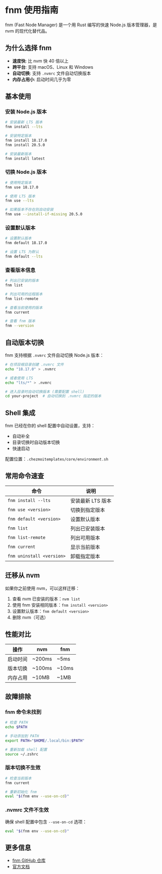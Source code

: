# fnm 使用指南

fnm (Fast Node Manager) 是一个用 Rust 编写的快速 Node.js 版本管理器，是 nvm 的现代化替代品。

## 为什么选择 fnm

- **速度快**: 比 nvm 快 40 倍以上
- **跨平台**: 支持 macOS、Linux 和 Windows
- **自动切换**: 支持 `.nvmrc` 文件自动切换版本
- **内存占用小**: 启动时间几乎为零

## 基本使用

### 安装 Node.js 版本

```bash
# 安装最新 LTS 版本
fnm install --lts

# 安装特定版本
fnm install 18.17.0
fnm install 20.5.0

# 安装最新版本
fnm install latest
```

### 切换 Node.js 版本

```bash
# 使用特定版本
fnm use 18.17.0

# 使用 LTS 版本
fnm use --lts

# 如果版本不存在则自动安装
fnm use --install-if-missing 20.5.0
```

### 设置默认版本

```bash
# 设置默认版本
fnm default 18.17.0

# 设置 LTS 为默认
fnm default --lts
```

### 查看版本信息

```bash
# 列出已安装的版本
fnm list

# 列出可用的远程版本
fnm list-remote

# 查看当前使用的版本
fnm current

# 查看 fnm 版本
fnm --version
```

## 自动版本切换

fnm 支持根据 `.nvmrc` 文件自动切换 Node.js 版本：

```bash
# 在项目根目录创建 .nvmrc 文件
echo "18.17.0" > .nvmrc

# 或者使用 LTS
echo "lts/*" > .nvmrc

# 进入目录时自动切换版本 (需要配置 shell)
cd your-project  # 自动切换到 .nvmrc 指定的版本
```

## Shell 集成

fnm 已经在你的 shell 配置中自动设置，支持：

- 自动补全
- 目录切换时自动版本切换
- 快速启动

配置位置：`.chezmoitemplates/core/environment.sh`

## 常用命令速查

| 命令 | 说明 |
|------|------|
| `fnm install --lts` | 安装最新 LTS 版本 |
| `fnm use <version>` | 切换到指定版本 |
| `fnm default <version>` | 设置默认版本 |
| `fnm list` | 列出已安装版本 |
| `fnm list-remote` | 列出可用版本 |
| `fnm current` | 显示当前版本 |
| `fnm uninstall <version>` | 卸载指定版本 |

## 迁移从 nvm

如果你之前使用 nvm，可以这样迁移：

1. 查看 nvm 已安装的版本：`nvm list`
2. 使用 fnm 安装相同版本：`fnm install <version>`
3. 设置默认版本：`fnm default <version>`
4. 删除 nvm（可选）

## 性能对比

| 操作 | nvm | fnm |
|------|-----|-----|
| 启动时间 | ~200ms | ~5ms |
| 版本切换 | ~100ms | ~10ms |
| 内存占用 | ~10MB | ~1MB |

## 故障排除

### fnm 命令未找到

```bash
# 检查 PATH
echo $PATH

# 手动添加到 PATH
export PATH="$HOME/.local/bin:$PATH"

# 重新加载 shell 配置
source ~/.zshrc
```

### 版本切换不生效

```bash
# 检查当前版本
fnm current

# 重新初始化 fnm
eval "$(fnm env --use-on-cd)"
```

### .nvmrc 文件不生效

确保 shell 配置中包含 `--use-on-cd` 选项：

```bash
eval "$(fnm env --use-on-cd)"
```

## 更多信息

- [fnm GitHub 仓库](https://github.com/Schniz/fnm)
- [官方文档](https://github.com/Schniz/fnm/blob/master/docs/commands.md)